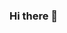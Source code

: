 ### Hi there 👋

<!--
**tadeeek/tadeeek** is a ✨ _special_ ✨ repository because its `README.md` (this file) appears on your GitHub profile.

Here are some ideas to get you started:

- 🔭 I’m currently working on ...
- 🌱 I’m currently learning ...
- 👯 I’m looking to collaborate on ...
- 🤔 I’m looking for help with ...
- 💬 Ask me about ...
- 📫 How to reach me: ...
- 😄 Pronouns: ...
- ⚡ Fun fact: ...

My name is Paweł Mroczkowski and I am currently seeking a career opportunity in the IT industry as a **JAVA** software developer. As a freelancer I create **HTML websites** and online stores based on **CMS Wordpress**. I would like to further develop and expand my knowledge of programming.

-->
